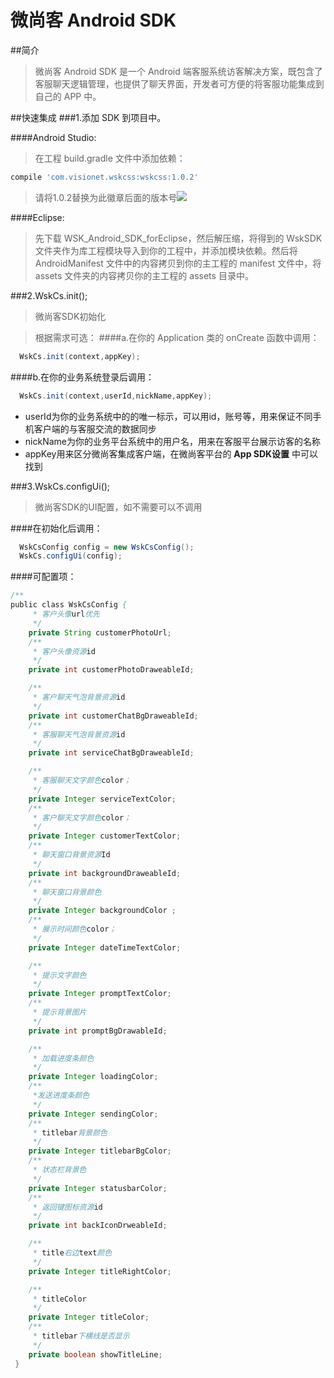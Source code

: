 # 微尚客 Android SDK

##简介

>微尚客 Android SDK 是一个 Android 端客服系统访客解决方案，既包含了客服聊天逻辑管理，也提供了聊天界面，开发者可方便的将客服功能集成到自己的 APP 中。

##快速集成
###1.添加 SDK 到项目中。

####Android Studio: 

> 在工程 build.gradle 文件中添加依赖：

```gradle
compile 'com.visionet.wskcss:wskcss:1.0.2'
```

> 请将1.0.2替换为此徽章后面的版本号<a href='https://bintray.com/wsk/wskcs/wsk_sdk/_latestVersion'><img src='https://api.bintray.com/packages/wsk/wskcs/wsk_sdk/images/download.svg'></a>


####Eclipse: 

>先下载 WSK_Android_SDK_forEclipse，然后解压缩，将得到的 WskSDK 文件夹作为库工程模块导入到你的工程中，并添加模块依赖。然后将 AndroidManifest 文件中的内容拷贝到你的主工程的 manifest 文件中，将 assets 文件夹的内容拷贝你的主工程的 assets 目录中。

###2.WskCs.init();
>微尚客SDK初始化

>根据需求可选：
####a.在你的 Application 类的 onCreate 函数中调用：
```java
  WskCs.init(context,appKey);
```
####b.在你的业务系统登录后调用：
```java
  WskCs.init(context,userId,nickName,appKey);
```

* userId为你的业务系统中的的唯一标示，可以用id，账号等，用来保证不同手机客户端的与客服交流的数据同步
* nickName为你的业务平台系统中的用户名，用来在客服平台展示访客的名称
* appKey用来区分微尚客集成客户端，在微尚客平台的 **App SDK设置** 中可以找到

###3.WskCs.configUi();
>微尚客SDK的UI配置，如不需要可以不调用

####在初始化后调用：
```java
  WskCsConfig config = new WskCsConfig();
  WskCs.configUi(config);
```
####可配置项：
```java
/**
public class WskCsConfig {
     * 客户头像url优先
     */
    private String customerPhotoUrl;
    /**
     * 客户头像资源id
     */
    private int customerPhotoDraweableId;

    /**
     * 客户聊天气泡背景资源id
     */
    private int customerChatBgDraweableId;
    /**
     * 客服聊天气泡背景资源id
     */
    private int serviceChatBgDraweableId;

    /**
     * 客服聊天文字颜色color；
     */
    private Integer serviceTextColor;
    /**
     * 客户聊天文字颜色color；
     */
    private Integer customerTextColor;
    /**
     * 聊天窗口背景资源Id
     */
    private int backgroundDraweableId;
    /**
     * 聊天窗口背景颜色
     */
    private Integer backgroundColor ;
    /**
     * 展示时间颜色color；
     */
    private Integer dateTimeTextColor;

    /**
     * 提示文字颜色
     */
    private Integer promptTextColor;
    /**
     * 提示背景图片
     */
    private int promptBgDrawableId;

    /**
     * 加载进度条颜色
     */
    private Integer loadingColor;
    /**
     *发送进度条颜色
     */
    private Integer sendingColor;
    /**
     * titlebar背景颜色
     */
    private Integer titlebarBgColor;
    /**
     * 状态栏背景色
     */
    private Integer statusbarColor;
    /**
     * 返回键图标资源id
     */
    private int backIconDrweableId;

    /**
     * title右边text颜色
     */
    private Integer titleRightColor;

    /**
     * titleColor
     */
    private Integer titleColor;
    /**
     * titlebar下横线是否显示
     */
    private boolean showTitleLine;
 }
```
